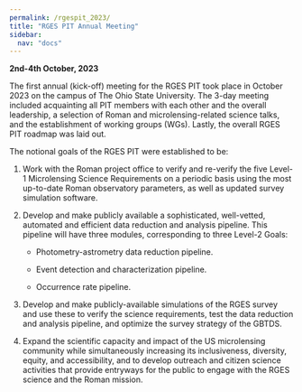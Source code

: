 ```yaml
---
permalink: /rgespit_2023/
title: "RGES PIT Annual Meeting"
sidebar:
  nav: "docs"
---
```

**2nd-4th October, 2023**

The first annual (kick-off) meeting for the RGES PIT took place in October 2023 on the campus of The Ohio State University. 
The 3-day meeting included acquainting all PIT members with each other and the overall leadership, a selection of Roman and 
microlensing-related science talks, and the establishment of working groups (WGs). Lastly, the overall RGES PIT roadmap
was laid out.

The notional goals of the RGES PIT were established to be:

1. Work with the Roman project office to verify and re-verify the five Level-1 Microlensing Science Requirements on a 
periodic basis using the most up-to-date Roman observatory parameters, as well as updated survey simulation software.

2. Develop and make publicly available a sophisticated, well-vetted, automated and efficient data reduction and analysis 
pipeline. This pipeline will have three modules, corresponding to three Level-2 Goals:

    * Photometry-astrometry data reduction pipeline.

    * Event detection and characterization pipeline.

    * Occurrence rate pipeline.

3. Develop and make publicly-available simulations of the RGES survey and use these to verify the science requirements, 
test the data reduction and analysis pipeline, and optimize the survey strategy of the GBTDS.

4. Expand the scientific capacity and impact of the US microlensing community while simultaneously increasing its 
inclusiveness, diversity, equity, and accessibility, and to develop outreach and citizen science activities that provide 
entryways for the public to engage with the RGES science and the Roman mission.